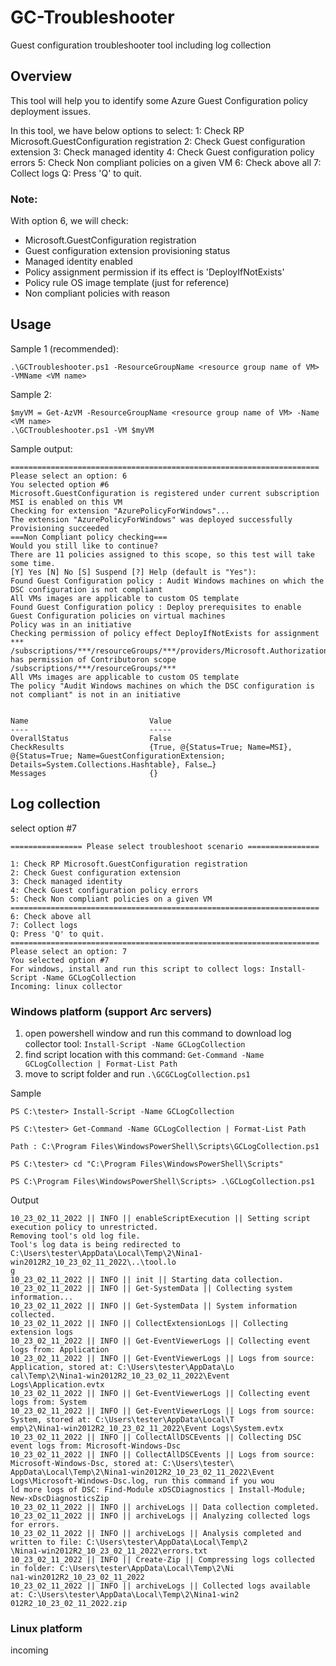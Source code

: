 # GC-Troubleshooter
Guest configuration troubleshooter tool including log collection

## Overview
This tool will help you to identify some Azure Guest Configuration policy deployment issues.

In this tool, we have below options to select:
1: Check RP Microsoft.GuestConfiguration registration
2: Check Guest configuration extension
3: Check managed identity
4: Check Guest configuration policy errors
5: Check Non compliant policies on a given VM
6: Check above all
7: Collect logs
Q: Press 'Q' to quit.

### Note: 
With option 6, we will check:
* Microsoft.GuestConfiguration registration
* Guest configuration extension provisioning status
* Managed identity enabled
* Policy assignment permission if its effect is 'DeployIfNotExists'
* Policy rule OS image template (just for reference)
* Non compliant policies with reason

## Usage
Sample 1 (recommended):
```
.\GCTroubleshooter.ps1 -ResourceGroupName <resource group name of VM> -VMName <VM name>
```
  
Sample 2:
```
$myVM = Get-AzVM -ResourceGroupName <resource group name of VM> -Name <VM name>
.\GCTroubleshooter.ps1 -VM $myVM
```

Sample output:
```
=====================================================================
Please select an option: 6
You selected option #6
Microsoft.GuestConfiguration is registered under current subscription
MSI is enabled on this VM
Checking for extension "AzurePolicyForWindows"...
The extension "AzurePolicyForWindows" was deployed successfully
Provisioning succeeded
===Non Compliant policy checking===
Would you still like to continue?
There are 11 policies assigned to this scope, so this test will take some time.
[Y] Yes [N] No [S] Suspend [?] Help (default is "Yes"):
Found Guest Configuration policy : Audit Windows machines on which the DSC configuration is not compliant
All VMs images are applicable to custom OS template
Found Guest Configuration policy : Deploy prerequisites to enable Guest Configuration policies on virtual machines
Policy was in an initiative
Checking permission of policy effect DeployIfNotExists for assignment ***
/subscriptions/***/resourceGroups/***/providers/Microsoft.Authorization/roleAssignments/*** has permission of Contributoron scope /subscriptions/***/resourceGroups/***
All VMs images are applicable to custom OS template
The policy "Audit Windows machines on which the DSC configuration is not compliant" is not in an initiative


Name                           Value
----                           -----
OverallStatus                  False
CheckResults                   {True, @{Status=True; Name=MSI}, @{Status=True; Name=GuestConfigurationExtension; Details=System.Collections.Hashtable}, False…}
Messages                       {}
```

## Log collection
select option #7
```
================ Please select troubleshoot scenario ================

1: Check RP Microsoft.GuestConfiguration registration
2: Check Guest configuration extension
3: Check managed identity
4: Check Guest configuration policy errors
5: Check Non compliant policies on a given VM
=====================================================================
6: Check above all
7: Collect logs
Q: Press 'Q' to quit.
=====================================================================
Please select an option: 7
You selected option #7
For windows, install and run this script to collect logs: Install-Script -Name GCLogCollection
Incoming: linux collector
```

### Windows platform (support Arc servers)
1. open powershell window and run this command to download log collector tool: `Install-Script -Name GCLogCollection`
2. find script location with this command: `Get-Command -Name GCLogCollection | Format-List Path`
3. move to script folder and run `.\GCGCLogCollection.ps1`

Sample
```
PS C:\tester> Install-Script -Name GCLogCollection

PS C:\tester> Get-Command -Name GCLogCollection | Format-List Path

Path : C:\Program Files\WindowsPowerShell\Scripts\GCLogCollection.ps1

PS C:\tester> cd "C:\Program Files\WindowsPowerShell\Scripts"

PS C:\Program Files\WindowsPowerShell\Scripts> .\GCLogCollection.ps1
```

Output
```
10_23_02_11_2022 || INFO || enableScriptExecution || Setting script execution policy to unrestricted.
Removing tool's old log file.
Tool's log data is being redirected to C:\Users\tester\AppData\Local\Temp\2\Nina1-win2012R2_10_23_02_11_2022\..\tool.lo
g
10_23_02_11_2022 || INFO || init || Starting data collection.
10_23_02_11_2022 || INFO || Get-SystemData || Collecting system information...
10_23_02_11_2022 || INFO || Get-SystemData || System information collected.
10_23_02_11_2022 || INFO || CollectExtensionLogs || Collecting extension logs
10_23_02_11_2022 || INFO || Get-EventViewerLogs || Collecting event logs from: Application
10_23_02_11_2022 || INFO || Get-EventViewerLogs || Logs from source: Application, stored at: C:\Users\tester\AppData\Lo
cal\Temp\2\Nina1-win2012R2_10_23_02_11_2022\Event Logs\Application.evtx
10_23_02_11_2022 || INFO || Get-EventViewerLogs || Collecting event logs from: System
10_23_02_11_2022 || INFO || Get-EventViewerLogs || Logs from source: System, stored at: C:\Users\tester\AppData\Local\T
emp\2\Nina1-win2012R2_10_23_02_11_2022\Event Logs\System.evtx
10_23_02_11_2022 || INFO || CollectAllDSCEvents || Collecting DSC event logs from: Microsoft-Windows-Dsc
10_23_02_11_2022 || INFO || CollectAllDSCEvents || Logs from source: Microsoft-Windows-Dsc, stored at: C:\Users\tester\
AppData\Local\Temp\2\Nina1-win2012R2_10_23_02_11_2022\Event Logs\Microsoft-Windows-Dsc.log, run this command if you wou
ld more logs of DSC: Find-Module xDSCDiagnostics | Install-Module; New-xDscDiagnosticsZip
10_23_02_11_2022 || INFO || archiveLogs || Data collection completed.
10_23_02_11_2022 || INFO || archiveLogs || Analyzing collected logs for errors.
10_23_02_11_2022 || INFO || archiveLogs || Analysis completed and written to file: C:\Users\tester\AppData\Local\Temp\2
\Nina1-win2012R2_10_23_02_11_2022\errors.txt
10_23_02_11_2022 || INFO || Create-Zip || Compressing logs collected in folder: C:\Users\tester\AppData\Local\Temp\2\Ni
na1-win2012R2_10_23_02_11_2022
10_23_02_11_2022 || INFO || archiveLogs || Collected logs available at: C:\Users\tester\AppData\Local\Temp\2\Nina1-win2
012R2_10_23_02_11_2022.zip
```

### Linux platform
incoming


